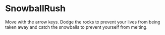 # SnowballRush
Move with the arrow keys. Dodge the rocks to prevent your lives from being taken away and catch the snowballs to prevent yourself from melting.
